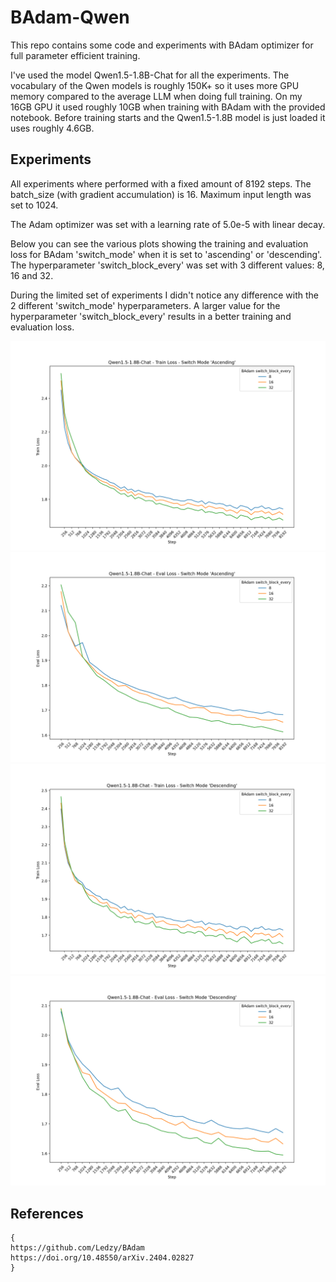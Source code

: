 # BAdam-Qwen

This repo contains some code and experiments with BAdam optimizer for full parameter efficient training.

I've used the model Qwen1.5-1.8B-Chat for all the experiments. The vocabulary of the Qwen models is roughly 150K+ so it uses more GPU memory compared to the average LLM when doing full training. On my 16GB GPU it used roughly 10GB when training with BAdam with the provided notebook. Before training starts and the Qwen1.5-1.8B model is just loaded it uses roughly 4.6GB.

## Experiments

All experiments where performed with a fixed amount of 8192 steps. The batch_size (with gradient accumulation) is 16. Maximum input length was set to 1024.

The Adam optimizer was set with a learning rate of 5.0e-5 with linear decay.

Below you can see the various plots showing the training and evaluation loss for BAdam 'switch_mode' when it is set to 'ascending' or 'descending'. The hyperparameter 'switch_block_every' was set with 3 different values: 8, 16 and 32.

During the limited set of experiments I didn't notice any difference with the 2 different 'switch_mode' hyperparameters. A larger value for the hyperparameter 'switch_block_every' results in a better training and evaluation loss.

![ScandEval Dutch NLG Leaderboard Score](images/badam_qwen15_18b_asscending_train_loss.png)
![ScandEval Dutch NLG Leaderboard Score](images/badam_qwen15_18b_asscending_eval_loss.png)
![ScandEval Dutch NLG Leaderboard Score](images/badam_qwen15_18b_descending_train_loss.png)
![ScandEval Dutch NLG Leaderboard Score](images/badam_qwen15_18b_descending_eval_loss.png)


## References

```
{
https://github.com/Ledzy/BAdam
https://doi.org/10.48550/arXiv.2404.02827
}
```